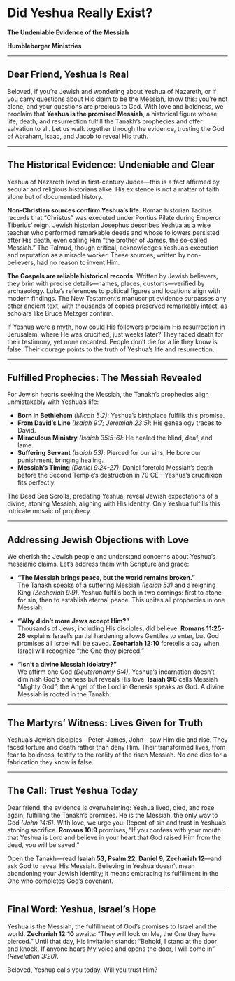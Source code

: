 # Did Yeshua Really Exist?

**The Undeniable Evidence of the Messiah**

**Humbleberger Ministries**

---

## Dear Friend, Yeshua Is Real

Beloved, if you’re Jewish and wondering about Yeshua of Nazareth, or if you carry questions about His claim to be the Messiah, know this: you’re not alone, and your questions are precious to God. With love and boldness, we proclaim that **Yeshua is the promised Messiah**, a historical figure whose life, death, and resurrection fulfill the Tanakh’s prophecies and offer salvation to all. Let us walk together through the evidence, trusting the God of Abraham, Isaac, and Jacob to reveal His truth.

---

## The Historical Evidence: Undeniable and Clear

Yeshua of Nazareth lived in first-century Judea—this is a fact affirmed by secular and religious historians alike. His existence is not a matter of faith alone but of documented history.

**Non-Christian sources confirm Yeshua’s life.** Roman historian Tacitus records that “Christus” was executed under Pontius Pilate during Emperor Tiberius’ reign. Jewish historian Josephus describes Yeshua as a wise teacher who performed remarkable deeds and whose followers persisted after His death, even calling Him “the brother of James, the so-called Messiah.” The Talmud, though critical, acknowledges Yeshua’s execution and reputation as a miracle worker. These sources, written by non-believers, had no reason to invent Him.

**The Gospels are reliable historical records.** Written by Jewish believers, they brim with precise details—names, places, customs—verified by archaeology. Luke’s references to political figures and locations align with modern findings. The New Testament’s manuscript evidence surpasses any other ancient text, with thousands of copies preserved remarkably intact, as scholars like Bruce Metzger confirm.

If Yeshua were a myth, how could His followers proclaim His resurrection in Jerusalem, where He was crucified, just weeks later? They faced death for their testimony, yet none recanted. People don’t die for a lie they know is false. Their courage points to the truth of Yeshua’s life and resurrection.

---

## Fulfilled Prophecies: The Messiah Revealed

For Jewish hearts seeking the Messiah, the Tanakh’s prophecies align unmistakably with Yeshua’s life:

- **Born in Bethlehem** _(Micah 5:2)_: Yeshua’s birthplace fulfills this promise.
- **From David’s Line** _(Isaiah 9:7; Jeremiah 23:5)_: His genealogy traces to David.
- **Miraculous Ministry** _(Isaiah 35:5-6)_: He healed the blind, deaf, and lame.
- **Suffering Servant** _(Isaiah 53)_: Pierced for our sins, He bore our punishment, bringing healing.
- **Messiah’s Timing** _(Daniel 9:24-27)_: Daniel foretold Messiah’s death before the Second Temple’s destruction in 70 CE—Yeshua’s crucifixion fits perfectly.

The Dead Sea Scrolls, predating Yeshua, reveal Jewish expectations of a divine, atoning Messiah, aligning with His identity. Only Yeshua fulfills this intricate mosaic of prophecy.

---

## Addressing Jewish Objections with Love

We cherish the Jewish people and understand concerns about Yeshua’s messianic claims. Let’s address them with Scripture and grace:

- **“The Messiah brings peace, but the world remains broken.”**  
  The Tanakh speaks of a suffering Messiah _(Isaiah 53)_ and a reigning King _(Zechariah 9:9)_. Yeshua fulfills both in two comings: first to atone for sin, then to establish eternal peace. This unites all prophecies in one Messiah.

- **“Why didn’t more Jews accept Him?”**  
  Thousands of Jews, including His disciples, did believe. **Romans 11:25-26** explains Israel’s partial hardening allows Gentiles to enter, but God promises all Israel will be saved. **Zechariah 12:10** foretells a day when Israel will recognize “the One they pierced.”

- **“Isn’t a divine Messiah idolatry?”**  
  We affirm one God _(Deuteronomy 6:4)_. Yeshua’s incarnation doesn’t diminish God’s oneness but reveals His love. **Isaiah 9:6** calls Messiah “Mighty God”; the Angel of the Lord in Genesis speaks as God. A divine Messiah is rooted in the Tanakh.

---

## The Martyrs’ Witness: Lives Given for Truth

Yeshua’s Jewish disciples—Peter, James, John—saw Him die and rise. They faced torture and death rather than deny Him. Their transformed lives, from fear to boldness, testify to the reality of the risen Messiah. No one dies for a fabrication they know is false.

---

## The Call: Trust Yeshua Today

Dear friend, the evidence is overwhelming: Yeshua lived, died, and rose again, fulfilling the Tanakh’s promises. He is the Messiah, the only way to God _(John 14:6)_. With love, we urge you: Repent of sin and trust in Yeshua’s atoning sacrifice. **Romans 10:9** promises, “If you confess with your mouth that Yeshua is Lord and believe in your heart that God raised Him from the dead, you will be saved.”

Open the Tanakh—read **Isaiah 53**, **Psalm 22**, **Daniel 9**, **Zechariah 12**—and ask God to reveal His Messiah. Believing in Yeshua doesn’t mean abandoning your Jewish identity; it means embracing its fulfillment in the One who completes God’s covenant.

---

## Final Word: Yeshua, Israel’s Hope

Yeshua is the Messiah, the fulfillment of God’s promises to Israel and the world. **Zechariah 12:10** awaits: “They will look on Me, the One they have pierced.” Until that day, His invitation stands: “Behold, I stand at the door and knock. If anyone hears My voice and opens the door, I will come in” _(Revelation 3:20)_.

Beloved, Yeshua calls you today. Will you trust Him?
